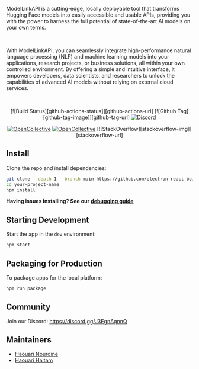 
<p>
  ModelLinkAPI is a cutting-edge, locally deployable tool that transforms Hugging Face models into easily accessible and usable APIs, providing you with the power to harness the full potential of state-of-the-art AI models on your own terms.
</p>
<br>
<p>
  With ModelLinkAPI, you can seamlessly integrate high-performance natural language processing (NLP) and machine learning models into your applications, research projects, or business solutions, all within your own controlled environment. By offering a simple and intuitive interface, it empowers developers, data scientists, and researchers to unlock the capabilities of advanced AI models without relying on external cloud services.
</p>

<br>

<div align="center">

[![Build Status][github-actions-status]][github-actions-url]
[![Github Tag][github-tag-image]][github-tag-url]
[![Discord](https://badgen.net/badge/icon/discord?icon=discord&label)](https://discord.gg/Fjy3vfgy5q)

[![OpenCollective](https://opencollective.com/electron-react-boilerplate-594/backers/badge.svg)](#backers)
[![OpenCollective](https://opencollective.com/electron-react-boilerplate-594/sponsors/badge.svg)](#sponsors)
[![StackOverflow][stackoverflow-img]][stackoverflow-url]

</div>

## Install

Clone the repo and install dependencies:

```bash
git clone --depth 1 --branch main https://github.com/electron-react-boilerplate/electron-react-boilerplate.git your-project-name
cd your-project-name
npm install
```

**Having issues installing? See our [debugging guide](https://github.com/electron-react-boilerplate/electron-react-boilerplate/issues/400)**

## Starting Development

Start the app in the `dev` environment:

```bash
npm start
```

## Packaging for Production

To package apps for the local platform:

```bash
npm run package
```

## Community

Join our Discord: https://discord.gg/J3EgnAqnnQ


## Maintainers

- [Haouari Nourdine](https://github.com/nhaouari)
- [Haouari Haitam](https://github.com/haouarihk)
